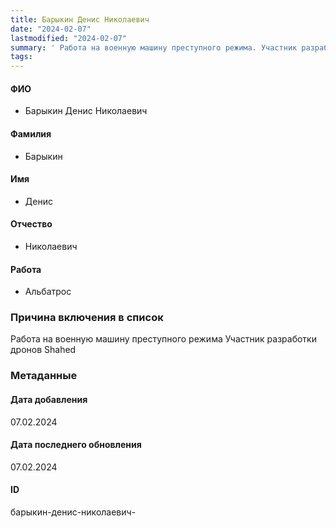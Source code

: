 ```yaml
---
title: Барыкин Денис Николаевич
date: "2024-02-07"
lastmodified: "2024-02-07"
summary: ' Работа на военную машину преступного режима. Участник разработки дронов Shahed'
tags: 
---
```

<!--# pp2-->
<!--## Фигурант-->
<!--### Личные данные-->
#### ФИО
- Барыкин Денис Николаевич
#### Фамилия
- Барыкин
#### Имя
- Денис
#### Отчество
- Николаевич
#### Работа
- Альбатрос
### Причина включения в список
Работа на военную машину преступного режима
Участник разработки дронов Shahed
### Метаданные
#### Дата добавления
07.02.2024
#### Дата последнего обновления
07.02.2024
#### ID
барыкин-денис-николаевич-
<!--## END;-->
